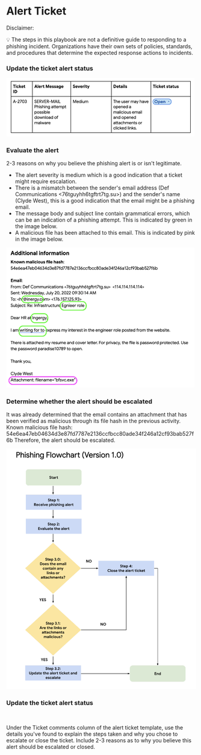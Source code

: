 # Alert Ticket

Disclaimer:

💡 The steps in this playbook are not a definitive guide to responding to a phishing incident. 
Organizations have their own sets of policies, standards, and procedures that determine the expected response actions to incidents.

### Update the ticket alert status

<img src="https://github.com/melaniedaniel7/Use-a-playbook-to-respond-to-a-phishing-incident/blob/4a5bf85c00fa5d63721c6f2b0d6e1076ad61be39/Screenshot%202024-11-20%20at%2020.47.01.png" width="500" /> 

<img src="" width="500" /> 

### Evaluate the alert
2-3 reasons on why you believe the phishing alert is or isn't legitimate.
- The alert severity is medium which is a good indication that a ticket might require escalation.
- There is a mismatch between the sender's email address (Def Communications <76tguyhh6tgftrt7tg.su>) and the sender's name (Clyde West), this is a good indication that the email might be a phishing email.
- The message body and subject line contain grammatical errors, which can be an indication of a phishing attempt. This is indicated by green in the image below.
- A malicious file has been attached to this email. This is indicated by pink in the image below.

<img src="https://github.com/melaniedaniel7/Use-a-playbook-to-respond-to-a-phishing-incident/blob/1cfcede16becca79fbeae29fba41e2dba9843ad5/Screenshot%202024-11-20%20at%2020.49.53.png" width="500" />

### Determine whether the alert should be escalated
It was already determined that the email contains an attachment that has been verified as malicious through its file hash in the previous activity.
Known malicious file hash: 54e6ea47eb04634d3e87fd7787e2136ccfbcc80ade34f246a12cf93bab527f6b
Therefore, the alert should be escalated.

<img src="https://github.com/melaniedaniel7/Use-a-playbook-to-respond-to-a-phishing-incident/blob/53f8f002b627c45e4b40e90578d9525b4bf09c64/Screenshot%202024-11-20%20at%2020.13.09.png" width="600" />

### Update the ticket alert status

<img src="" width="500" />

Under the Ticket comments column of the alert ticket template, use the details you've found to explain the steps taken and why you chose to escalate or close the ticket. 
Include 2-3 reasons as to why you believe this alert should be escalated or closed.
